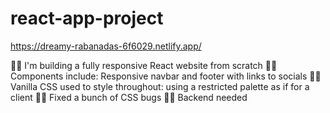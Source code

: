 # react-app-project
https://dreamy-rabanadas-6f6029.netlify.app/

🐱‍👓 I'm building a fully responsive React website from scratch 
🐱‍👓 Components include: Responsive navbar and footer with links to socials
🐱‍👓 Vanilla CSS used to style throughout: using a restricted palette as if for a client
🐱‍👓 Fixed a bunch of CSS bugs
🐱‍👓 Backend needed

